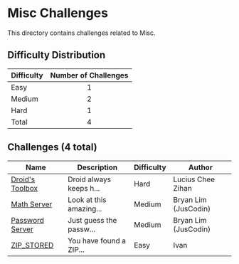 # Misc Challenges
This directory contains challenges related to Misc.

## Difficulty Distribution
| Difficulty | Number of Challenges |
| ---------- |:--------------------:|
| Easy | 1 |
| Medium | 2 |
| Hard | 1 |
| Total | 4 |

## Challenges (4 total)
| Name | Description | Difficulty | Author |
| ---- | ----------- | ---------- | ------ |
| [Droid's Toolbox](<./Droid's Toolbox>) | Droid always keeps h... | Hard | Lucius Chee Zihan |
| [Math Server](<./Math Server>) | Look at this amazing... | Medium | Bryan Lim (JusCodin) |
| [Password Server](<./Password Server>) | Just guess the passw... | Medium | Bryan Lim (JusCodin) |
| [ZIP_STORED](<./ZIP_STORED>) | You have found a ZIP... | Easy | Ivan |
